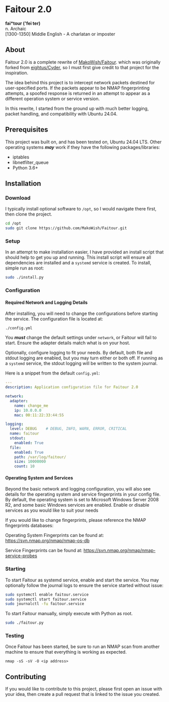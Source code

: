 # Faitour 2.0

**fai*tour ('fei ter)**  
n. Archaic  
[1300-1350] Middle English - A charlatan or imposter  

## About

Faitour 2.0 is a complete rewrite of [MakoWish/Faitour](https://github.com/MakoWish/Faitour). which was originally forked from [eightus/Cyder](https://github.com/eightus/Cyder), so I must first give credit to that project for the inspiration.

The idea behind this project is to intercept network packets destined for user-specified ports. If the packets appear to be NMAP fingerprinting attempts, a spoofed response is returned in an attempt to appear as a different operation system or service version. 

In this rewrite, I started from the ground up with much better logging, packet handling, and compatibility with Ubuntu 24.04. 

## Prerequisites

This project was built on, and has been tested on, Ubuntu 24.04 LTS. Other operating systems **_may_** work if they have the following packages/libraries:

- iptables
- libnetfilter_queue
- Python 3.6+

## Installation

### Download

I typically install optional software to `/opt`, so I would navigate there first, then clone the project.

```bash
cd /opt
sudo git clone https://github.com/MakoWish/Faitour.git
```

### Setup

In an attempt to make installation easier, I have provided an install script that should help to get you up and running. This install script will ensure all dependencies are installed and a `systemd` service is created. To install, simple run as root:

```bash
sudo ./install.py
```

### Configuration

#### Required Network and Logging Details

After installing, you will need to change the configurations before starting the service. The configuration file is located at:

`./config.yml`

You **_must_** change the default settings under `network`, or Faitour will fail to start. Ensure the adapter details match what is on your host.

Optionally, configure logging to fit your needs. By default, both file and stdout logging are enabled, but you may turn either or both off. If running as a `systemd` service, the stdout logging will be written to the system journal.

Here is a snippet from the default `config.yml`:

```yaml
---
description: Application configuration file for Faitour 2.0

network:
  adapter:
    name: change_me
    ip: 10.0.0.0
    mac: 00:11:22:33:44:55

logging:
  level: DEBUG    # DEBUG, INFO, WARN, ERROR, CRITICAL
  name: faitour
  stdout:
    enabled: True
  file:
    enabled: True
    path: /var/log/faitour/
    size: 10000000
    count: 10
```

#### Operating System and Services

Beyond the basic network and logging configuration, you will also see details for the operating system and service fingerprints in your config file. By default, the operating system is set to Microsoft Windows Server 2008 R2, and some basic Windows services are enabled. Enable or disable services as you would like to suit your needs

If you would like to change fingerprints, please reference the NMAP fingerprints databases:

Operating System Fingerprints can be found at: https://svn.nmap.org/nmap/nmap-os-db

Service Fingerprints can be found at: https://svn.nmap.org/nmap/nmap-service-probes

### Starting

To start Faitour as systemd service, enable and start the service. You may optionally follow the journal logs to ensure the service started without issue:

```bash
sudo systemctl enable faitour.service
sudo systemctl start faitour.service
sudo journalctl -fu faitour.service
```

To start Faitour manually, simply execute with Python as root.

```bash
sudo ./faitour.py
```

### Testing

Once Faitour has been started, be sure to run an NMAP scan from another machine to ensure that everything is working as expected. 

`nmap -sS -sV -O <ip address>`

## Contributing

If you would like to contribute to this project, please first open an issue with your idea, then create a pull request that is linked to the issue you created. 
